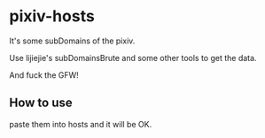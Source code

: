# pixiv-hosts
It's some subDomains of the pixiv. 


Use lijiejie's subDomainsBrute and some other tools to get the data.


And fuck the GFW!


## How to use


paste them into hosts and it will be OK.
